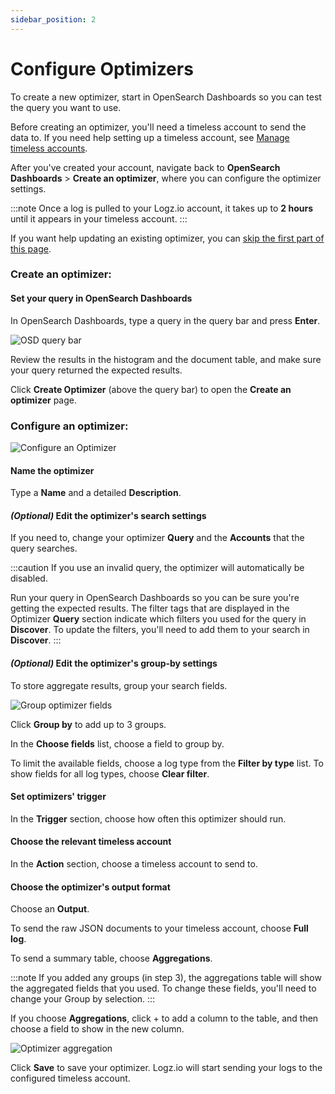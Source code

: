 ```yaml
---
sidebar_position: 2
---
```



# Configure Optimizers


To create a new optimizer, start in OpenSearch Dashboards so you can test the query you want to use.

Before creating an optimizer, you'll need a timeless account to send the data to. If you need help setting up a timeless account, see [Manage timeless accounts](/user-guide/accounts/manage-the-main-account-and-sub-accounts.html#timeless).

After you've created your account, navigate back to **OpenSearch Dashboards** > **Create an optimizer**, where you can configure the optimizer settings.

:::note
Once a log is pulled to your Logz.io account, it takes up to **2 hours** until it appears in your timeless account.
:::


If you want help updating an existing optimizer, you can [skip the first part of this page](/user-guide/optimizers/configure-optimizers.html#to-configure-an-optimizer).

### Create an optimizer:

#### Set your query in OpenSearch Dashboards

In OpenSearch Dashboards, type a query in the query bar
and press **Enter**.


![OSD query bar](https://dytvr9ot2sszz.cloudfront.net/logz-docs/kibana/query-to-optimizer.png)

Review the results in the histogram and the document table,
and make sure your query returned the expected results.

Click **Create Optimizer** (above the query bar) to open the **Create an optimizer** page.


### Configure an optimizer:

![Configure an Optimizer](https://dytvr9ot2sszz.cloudfront.net/logz-docs/kibana/create-optimizer_aug2021.png)



#### Name the optimizer

Type a **Name** and a detailed **Description**.

#### _(Optional)_ Edit the optimizer's search settings

If you need to, change your optimizer **Query** and the **Accounts** that the query searches.


:::caution
If you use an invalid query, the optimizer will automatically be disabled.

Run your query in OpenSearch Dashboards so you can be sure you're getting the expected results. 
The filter tags that are displayed in the Optimizer **Query** section indicate which filters you used for the query in **Discover**. 
To update the filters, you'll need to add them to your search in **Discover**.
:::


#### _(Optional)_ Edit the optimizer's group-by settings

To store aggregate results, group your search fields.

![Group optimizer fields](https://dytvr9ot2sszz.cloudfront.net/logz-docs/kibana/optimizer-groupby_aug2021.png)

Click **Group by** to add up to 3 groups.

In the **Choose fields** list,
choose a field to group by.

To limit the available fields,
choose a log type from the **Filter by type** list.
To show fields for all log types,
choose **Clear filter**.

#### Set optimizers' trigger

In the **Trigger** section, choose how often this optimizer should run.

#### Choose the relevant timeless account

In the **Action** section, choose a timeless account to send to.

#### Choose the optimizer's output format

Choose an **Output**.


To send the raw JSON documents to your timeless account, choose **Full log**.


To send a summary table, choose **Aggregations**.

:::note
If you added any groups (in step 3), the aggregations table will show the aggregated fields that you used. To change these fields, you'll need to change your Group by selection.
:::


If you choose **Aggregations**, click +<i class="li li-plus"></i> to add a column to the table, and then choose a field to show in the new column.

![Optimizer aggregation](https://dytvr9ot2sszz.cloudfront.net/logz-docs/kibana/optimizr-aggreg2_aug2021.png)

Click **Save** to save your optimizer. Logz.io will start sending your logs to the configured timeless account.
